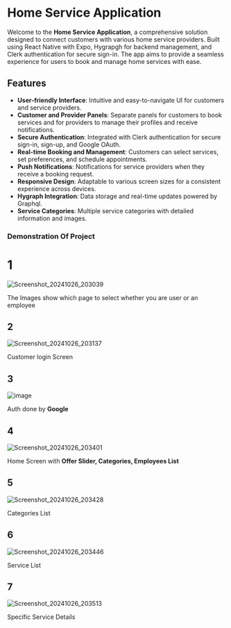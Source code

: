 # Home Service Application

Welcome to the **Home Service Application**, a comprehensive solution designed to connect customers with various home service providers. Built using React Native with Expo, Hygrapgh for backend management, and Clerk authentication for secure sign-in. The app aims to provide a seamless experience for users to book and manage home services with ease.

## Features

- **User-friendly Interface**: Intuitive and easy-to-navigate UI for customers and service providers.
- **Customer and Provider Panels**: Separate panels for customers to book services and for providers to manage their profiles and receive notifications.
- **Secure Authentication**: Integrated with Clerk authentication for secure sign-in, sign-up, and Google OAuth.
- **Real-time Booking and Management**: Customers can select services, set preferences, and schedule appointments.
- **Push Notifications**: Notifications for service providers when they receive a booking request.
- **Responsive Design**: Adaptable to various screen sizes for a consistent experience across devices.
- **Hygraph Integration**: Data storage and real-time updates powered by Graphql.
- **Service Categories**: Multiple service categories with detailed information and images.


<h3>Demonstration Of Project</h3>
<h1>1</h1>

![Screenshot_20241026_203039](https://github.com/user-attachments/assets/15496770-84aa-446b-9c00-8363681225ff)
<p>The Images show which page to select whether you are user or an employee</p>

<h2>2</h2>

![Screenshot_20241026_203137](https://github.com/user-attachments/assets/e95ad838-bb84-45cd-9e23-a73b8987a976)

<p>Customer login Screen</p>

<h2>3</h2>

![image](https://github.com/user-attachments/assets/dbfbf901-feb8-472d-aba0-40bef1bfc5ea)

<p>Auth done by <strong>Google</strong></p>
<h2>4</h2>

![Screenshot_20241026_203401](https://github.com/user-attachments/assets/326337f3-1c41-4925-a295-b5716f7346f6)


<p>Home Screen with <strong>Offer Slider, Categories, Employees List</strong></p>
<h2>5</h2>

![Screenshot_20241026_203428](https://github.com/user-attachments/assets/73bf3b80-c5c3-45cf-972b-181dab79a3b4)

<p>Categories List</p>
<h2>6</h2>

![Screenshot_20241026_203446](https://github.com/user-attachments/assets/bff131da-506f-4b3d-b3b8-798427ba73e2)


<p>Service List</p>
<h2>7</h2>

![Screenshot_20241026_203513](https://github.com/user-attachments/assets/2fc6b32f-9daa-4530-aad5-1ae95f2fb5e7)



<p>Specific Service Details</p>




